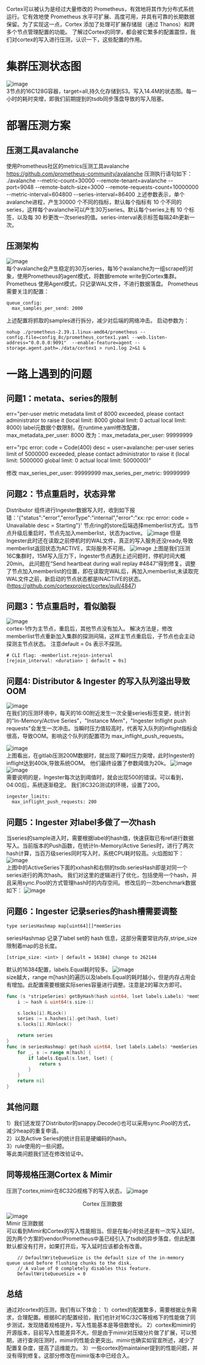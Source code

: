Cortex可以被认为是经过大量修改的 Prometheus，有效地将其作为分布式系统运行。它有效地使 Prometheus 水平可扩展、高度可用，并具有可靠的长期数据保留。为了实现这一点，Cortex 添加了处理可扩展存储层（通过 Thanos）和跨多个节点管理配置的功能。
了解过Cortex的同学，都会被它繁多的配置震惊，我们对cortex的写入进行压测，认识一下，这些配置的作用。  
# 集群压测状态图
![image](https://user-images.githubusercontent.com/41465048/200511600-8cba5537-e972-447e-83f6-76138dd12601.png)  
3节点的16C128G容器，target=all,持久化存储到S3。写入14.4M的状态图。每一小时的耗时突增，即我们前期提到的tsdb同步落盘导致的写入阻塞。
# 部署压测方案
## 压测工具avalanche
使用Prometheus社区的metrics压测工具avalanche
https://github.com/prometheus-community/avalanche
压测执行语句如下：
./avalanche --metric-count=30000 --remote-tenant=avalanche --port=9048 --remote-batch-size=3000 --remote-requests-count=10000000 --metric-interval=604800 --series-interval=86400
上述参数表示，单个avalanche进程，产生30000 个不同的指标，默认每个指标有 10 个不同的series，这样每个avalanche可以产生30万series。默认每个series上有 10 个标签，以及每 30 秒更改一次series的值。series-interval表示标签每隔24h更新一次。

## 压测架构
![image](https://user-images.githubusercontent.com/41465048/200511693-3f5fe77f-2cb8-4ec2-8320-049cfa30d983.png)  
每个avalanche会产生稳定的30万series，每16个avalanche为一组scrape的对象，使用Prometheus的agent模式，将数据remote write到Cortex集群。Prometheus 使用Agent模式，只记录WAL文件，不进行数据落盘。
Prometheus 需要关注的配置：
```
queue_config:
  max_samples_per_send: 2000
```
上述配置将抓取的samples进行拆分，减少对后端的网络冲击。
启动参数为：
```
nohup ./prometheus-2.39.1.linux-amd64/prometheus --config.file=config_8c/prometheus_cortex1.yaml --web.listen-address="0.0.0.0:9091"  --enable-feature=agent --storage.agent.path=./data/cortex1 > run1.log 2>&1 &
```
# 一路上遇到的问题
## 问题1：metata、series的限制
err="per-user metric metadata limit of 8000 exceeded, please contact administrator to raise it (local limit: 8000 global limit: 0 actual local limit: 8000)
label元数据个数限制，在runtime.yaml修改配置，
max_metadata_per_user: 8000
改为：max_metadata_per_user: 99999999

err="rpc error: code = Code(400) desc = user=avalanche: per-user series limit of 5000000 exceeded, please contact administrator to raise it (local limit: 5000000 global limit: 0 actual local limit: 5000000)"

修改
max_series_per_user: 99999999
max_series_per_metric: 99999999

## 问题2：节点重启时，状态异常
Distributor 组件进行Ingester数据写入时，收到如下报错：'{"status":"error","errorType":"internal","error":"xx: rpc error: code = Unavailable desc = Starting"}'
节点ring的store后端选择memberlist方式。当节点升级后重启时，节点先加入memberlist，状态为active。
![image](https://user-images.githubusercontent.com/41465048/200512715-20a777f5-ebb8-4d6d-9976-ae507bcd37dc.png)
但是Ingester此时还在读取之前停机时的WAL文件，真正的写入服务还没ready,导致memberlist返回状态为ACTIVE，实际服务不可用。
![image](https://user-images.githubusercontent.com/41465048/200512781-657af67a-357a-473f-8b50-e848c24dd4a6.png)
上图是我们压测16C集群时，15M写入压力下，Ingester节点遇到上述问题时，停机时间大概20min。
此问题在“Send heartbeat during wall replay #4847”得到修复。调整了节点加入memberlist的位置，即在读取完WAL后，再加入memberlist,未读取完WAL文件之前，新启动的节点状态都是INACTIVE的状态。(https://github.com/cortexproject/cortex/pull/4847)

## 问题3：节点重启时，看似脑裂
![image](https://user-images.githubusercontent.com/41465048/200512810-7bcdc5b6-b9c9-4016-93fd-8119fe3b298d.png)  
cortex-1作为主节点，重启后，其他节点没有加入。
解决方法是，修改memberlist节点重新加入集群的探测间隔，这样主节点重启后，子节点也会主动探测主节点状态。 注意default = 0s 表示不探测。
```
# CLI flag: -memberlist.rejoin-interval
[rejoin_interval: <duration> | default = 0s]
```
## 问题4: Distributor & Ingester 的写入队列溢出导致OOM
![image](https://user-images.githubusercontent.com/41465048/200513052-6350c77f-f8c0-416d-9f52-a4d3f1b948c7.png)  
在我们的压测环境中，每天的16:00附近发生一次全量series标签变更，统计到的"In-Memory/Active Series"，"Instance Mem"，"Ingester Inflight push requests"会发生一次冲击。当瞬时压力值较高时，代表写入队列的inflight指标会很高，导致OOM。影响这个队列的配置项为 max_inflight_push_requests。

![image](https://user-images.githubusercontent.com/41465048/200513085-11cc5d48-e207-4e97-a006-054c2ac696c3.png)  
上图看出，在gitlab压测200M数据时，就出现了瞬时压力突增，此时Ingester的inflight达到400k,导致系统OOM。
他们最终设置了参数阈值为20k。
![image](https://user-images.githubusercontent.com/41465048/200513111-03ddb944-5956-4141-b7f8-99523b9de09d.png)  
![image](https://user-images.githubusercontent.com/41465048/200513186-f1603645-f680-4395-931c-ececd2f54315.png)  
需要说明的是，Ingester每次达到阈值时，就会出现500的错误。可以看到，04:00后，系统逐渐稳定。
我们8C32G测试的环境，设置了200。
```
ingester_limits:
  max_inflight_push_requests: 200
```
## 问题5：Ingester 对label多做了一次hash
当series的sample进入时，需要根据label的hash值，快速获取已有ref进行数据写入。当前版本的Push函数，在统计In-Memory/Active Series时，进行了两次hash计算，当百万级series同时写入时，系统CPU耗时较高。火焰图如下：
![image](https://user-images.githubusercontent.com/41465048/200513220-dd2895ff-2298-473c-975a-59c26dbfc0eb.png)  
上图中的ActiveSeries下面的xxhash和右侧的tsdb.seriesHash即是对同一个series进行的两次hash。
我们对这里的逻辑进行了优化，包括使用一个hash，并且采用sync.Pool的方式管理hash时的内存空间。
修改后的一次benchmark数据如下：
![image](https://user-images.githubusercontent.com/41465048/200513238-cb756d73-e291-4df7-bd19-08a8cc46b831.png)  
## 问题6：Ingester 记录series的hash槽需要调整
```
type seriesHashmap map[uint64][]*memSeries
```
seriesHashmap 记录了label set的 hash 信息，这部分需要常驻内存,stripe_size 限制着map的总长度。
```
[stripe_size: <int> | default = 16384] change to 262144
```
默认的16384配置，labels.Equal耗时较多。
![image](https://user-images.githubusercontent.com/41465048/200513270-36bd16f8-a7c7-46da-9b42-a14d41eb4c30.png)  
size越大，range m[hash]的遍历以及labels.Equal的耗时越小，但是内存占用会有增加。此配置需要根据实际series容量进行调整。注意是2的幂次方即可。
```go
func (s *stripeSeries) getByHash(hash uint64, lset labels.Labels) *memSeries {
	i := hash & uint64(s.size-1)

	s.locks[i].RLock()
	series := s.hashes[i].get(hash, lset)
	s.locks[i].RUnlock()

	return series
}
func (m seriesHashmap) get(hash uint64, lset labels.Labels) *memSeries {
	for _, s := range m[hash] {
		if labels.Equal(s.lset, lset) {
			return s
		}
	}
	return nil
}
```


## 其他问题
1）我们还发现了Distributor的snappy.Decode()也可以采用sync.Pool的方式，减少heap的重复申请。  
2）以及Active Series的统计目前是硬编码的hash。  
3）rule使用的一些问题。  
等此类问题我们还在修改验证中。

## 同等规格压测Cortex & Mimir
压测了cortex,mimir在8C32G规格下的写入状态，
![image](https://user-images.githubusercontent.com/41465048/200513327-de83b508-fd2c-4d7c-a1b5-9c0b9560589d.png)  
<center>Cortex 压测数据</center>   
                               
![image](https://user-images.githubusercontent.com/41465048/200513367-ef7aaf6b-c80f-4cc3-8298-c4e1b737064c.png)  
                                Mimir 压测数据  
可以看到Mimir和Cortex的写入性能相当。但是在每小时处还是有一次写入延时。因为两个方案的vendor/Prometheus中虽已经引入了tsdb的异步落盘，但此配置默认都没有打开，如果打开后，写入延时应该都会有改善。
```
	// DefaultWriteQueueSize is the default size of the in-memory queue used before flushing chunks to the disk.
	// A value of 0 completely disables this feature.
	DefaultWriteQueueSize = 0
```

## 总结
通过对cortex的压测，我们有以下体会：
1）cortex的配置繁多，需要根据业务需求，合理配置。根据8C的配置经验，我们也针对16C/32C等规格下的性能做了同步测试，发现随着规格提升，写入性能基本是等倍数增长。
2）cortex和mimir的开源版本，目前写入性能差异不大。但是由于mimir对压缩分片做了扩展，可以预期，进行查询压测时，mimir的性能会更突出。mimir也确实如官宣所述，减少了配置复杂度，提高了运维能力。
3）一些cortex的maintainer提到的性能问题，并没有得到修复。这部分修改在mimir版本中已经合入。

